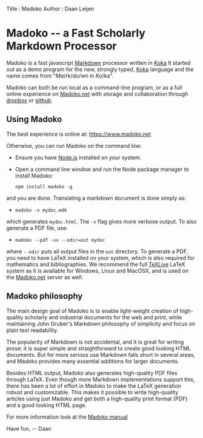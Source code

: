 Title 	  	: Madoko
Author      : Daan Leijen

# Madoko -- a Fast Scholarly Markdown Processor

Madoko is a fast javascript [Markdown] processor written in [Koka]
It started out as a demo program for the new, strongly typed, [Koka] language and
the name comes from "_Ma_\/rk\/_do_\/wn in _Ko_\/ka".

Madoko can both be run local as a command-line program, or as a full
online experience on [Madoko.net] with storage and collaboration through [dropbox] or [github].

## Using Madoko

The best experience is online at: <https://www.madoko.net>

Otherwise, you can run Madoko on the command line:

* Ensure you have [Node.js](http://nodejs.org) installed on your system.

* Open a command line window and run the Node package manager to install Madoko:

  `npm install madoko -g`

and you are done. Translating a markdown document is done simply as:

* `madoko -v mydoc.mdk`

which generates `mydoc.html`. The `-v` flag gives more verbose output.
To also generate a PDF file, use:

* `madoko --pdf -vv --odir=out mydoc`

where `--odir` puts all output files in the `out` directory. To generate
a PDF, you need to have LaTeX installed on your system, which is also
required for mathematics and bibliographies. We recommend the
full [TeXLive] LaTeX system as it is available for Windows, Linux and
MacOSX, and is used on the [Madoko.net] server as well.

[TexLive]:    https://www.tug.org/texlive
[MacTeX]:     http://tug.org/mactex/
[Madoko.net]: https://www.madoko.net

## Madoko philosophy

The main design goal of Madoko is to enable light-weight creation of 
high-quality scholarly and industrial documents for the web and print,
while maintaining John Gruber's Markdown philosophy of simplicity and focus on
plain text readability.

The popularity of Markdown is not accidental, and it is great for writing
prose: it is super simple and straightforward to create good looking HTML
documents. But for more serious use Markdown falls short in several areas,
and Madoko provides many essential additions for larger documents.

Besides HTML output, Madoko also generates high-quality PDF files through LaTeX. Even
though more Markdown implementations support this, there has been a lot of
effort in Madoko to make the LaTeX generation robust and customizable. This
makes it possible to write high-quality articles using just Madoko and get
both a high-quality print format (PDF) and a good looking HTML page.

For more information look at the [Madoko manual](http://research.microsoft.com/en-us/um/people/daan/madoko/doc/reference.html)

Have fun,
-- Daan

[Koka]:     http://koka.codeplex.com
[dropbox]:  http://dropbox.com
[github]:   http://github.com
[markdown]: http://daringfireball.net/projects/markdown/